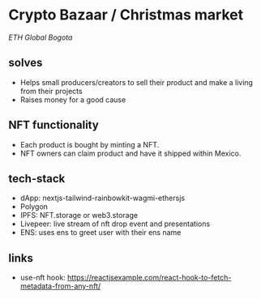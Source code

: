 # Crypto Bazaar / Christmas market

_ETH Global Bogota_

## solves

- Helps small producers/creators to sell their product and make a living from their projects
- Raises money for a good cause

## NFT functionality

- Each product is bought by minting a NFT.
- NFT owners can claim product and have it shipped within Mexico.

## tech-stack

- dApp: nextjs-tailwind-rainbowkit-wagmi-ethersjs
- Polygon
- IPFS: NFT.storage or web3.storage
- Livepeer: live stream of nft drop event and presentations
- ENS: uses ens to greet user with their ens name

## links

- use-nft hook: https://reactjsexample.com/react-hook-to-fetch-metadata-from-any-nft/
